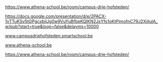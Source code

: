 https://www.athena-school.be/room/campus-drie-hofsteden/

https://docs.google.com/presentation/d/e/2PACX-1vTTuKSv5tGPgcxbilJg0w9VuYuBfbeKQIKN2JxYfs1oKtPjmofnC79J2XiiIulA_w/pub?start=true&loop=false&delayms=10000

www.campusdriehofsteden.smartschool.be

www.athena-school.be

https://www.athena-school.be/room/campus-drie-hofsteden/
